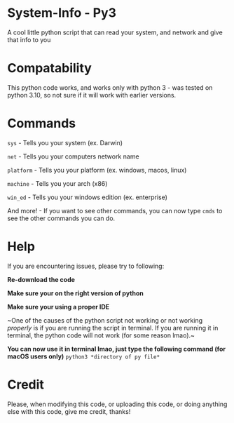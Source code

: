 # System-Info - Py3
A cool little python script that can read your system, and network and give that info to you

# Compatability
This python code works, and works only with python 3 - was tested on python 3.10, so not sure if it will work with earlier versions.

# Commands

`sys` - Tells you your system (ex. Darwin)

`net` - Tells you your computers network name

`platform` - Tells you your platform (ex. windows, macos, linux)

`machine` - Tells you your arch (x86)

`win_ed` - Tells you your windows edition (ex. enterprise)

And more! - If you want to see other commands, you can now type `cmds` to see the other commands you can do.

# Help
If you are encountering issues, please try to following:

**Re-download the code**

**Make sure your on the right version of python**

**Make sure your using a proper IDE**

~One of the causes of the python script not working or not working *properly* is if you are running the script in terminal. If you are running it in terminal, the python code will not work (for some reason lmao).~

**You can now use it in terminal lmao, just type the following command (for macOS users only)** `python3 *directory of py file*`

# Credit
Please, when modifying this code, or uploading this code, or doing anything else with this code, give me credit, thanks!
